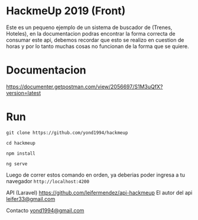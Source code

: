 # HackmeUp 2019 (Front)
Este es un pequeno ejemplo de un sistema de buscador  de (Trenes, Hoteles), en la documentacion podras encontrar la forma correcta de consumar este api, debemos recordar que esto se realizo en cuestion de horas y por lo tanto muchas cosas no funcionan de la forma que se quiere. 

# Documentacion
https://documenter.getpostman.com/view/2056697/S1M3uQfX?version=latest

# Run
`git clone https://github.com/yond1994/hackmeup`

`cd hackmeup`

`npm install`

`ng serve`

Luego de correr estos comando en orden, ya deberias poder ingresa a tu navegador
`http://localhost:4200`

API (Laravel) https://github.com/leifermendez/api-hackmeup
El autor del api leifer33@gmail.com

Contacto yond1994@gmail.com
